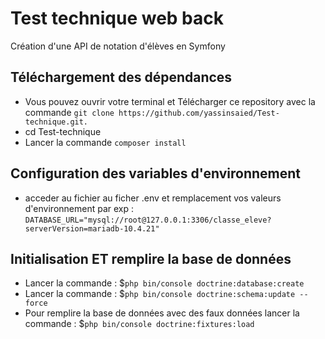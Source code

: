 # Test technique web back
Création d'une API de notation d'élèves en Symfony
## Téléchargement des dépendances
* Vous pouvez ouvrir votre terminal et Télécharger ce repository avec la commande  `git clone https://github.com/yassinsaied/Test-technique.git.`
* cd Test-technique
* Lancer la commande `composer install`
## Configuration des variables d'environnement
* acceder au fichier  au ficher .env et remplacement vos valeurs d'environnement par exp :
`DATABASE_URL="mysql://root@127.0.0.1:3306/classe_eleve?serverVersion=mariadb-10.4.21"`
## Initialisation ET remplire la base de données
* Lancer la commande : $`php bin/console doctrine:database:create`
* Lancer la commande : $`php bin/console doctrine:schema:update --force`
* Pour remplire la base de données avec des faux données lancer la commande : $`php bin/console doctrine:fixtures:load` 



